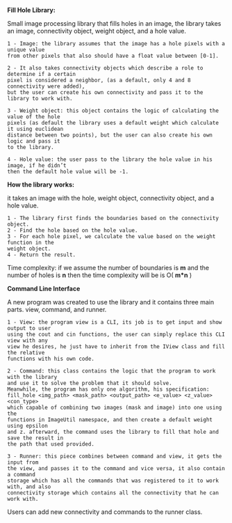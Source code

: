 **Fill Hole Library:**

Small image processing library that fills holes in an image, the library takes an image,
connectivity object, weight object, and a hole value.

```
1 - Image: the library assumes that the image has a hole pixels with a unique value
from other pixels that also should have a float value between [0-1].

2 - It also takes connectivity objects which describe a role to determine if a certain
pixel is considered a neighbor, (as a default, only 4 and 8 connectivity were added),
but the user can create his own connectivity and pass it to the library to work with.

3 - Weight object: this object contains the logic of calculating the value of the hole
pixels (as default the library uses a default weight which calculate it using euclidean
distance between two points), but the user can also create his own logic and pass it
to the library.

4 - Hole value: the user pass to the library the hole value in his image, if he didn’t
then the default hole value will be -1.
```
**How the library works:**

it takes an image with the hole, weight object, connectivity object, and a hole value.

```
1 - The library first finds the boundaries based on the connectivity object.
2 - Find the hole based on the hole value.
3 - For each hole pixel, we calculate the value based on the weight function in the
weight object.
4 - Return the result.
```
Time complexity: if we assume the number of boundaries is **m** and the number of holes is **n**
then the time complexity will be is O( **m*n** )

**Command Line Interface**

A new program was created to use the library and it contains three main parts. view,
command, and runner.

```
1 - View: the program view is a CLI, its job is to get input and show output to user
using the cout and cin functions, the user can simply replace this CLI view with any
view he desires, he just have to inherit from the IView class and fill the relative
functions with his own code.

2 - Command: this class contains the logic that the program to work with the library
and use it to solve the problem that it should solve.
Meanwhile, the program has only one algorithm, his specification:
fill_hole <img_path> <mask_path> <output_path> <e_value> <z_value> <con_type>
which capable of combining two images (mask and image) into one using the
functions in ImageUtil namespace, and then create a default weight using epsilon
and z. afterward, the command uses the library to fill that hole and save the result in
the path that used provided.

3 - Runner: this piece combines between command and view, it gets the input from
the view, and passes it to the command and vice versa, it also contain a command
storage which has all the commands that was registered to it to work with, and also
connectivity storage which contains all the connectivity that he can work with.
```
Users can add new connectivity and commands to the runner class.

